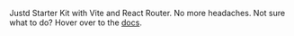 Justd Starter Kit with Vite and React Router. No more headaches. Not sure what to do? Hover over to the [docs](https://getjustd.com/docs/2.x/getting-started/installation).
